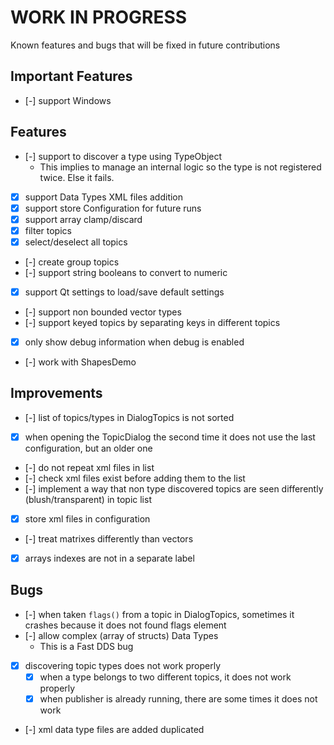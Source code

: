 

# WORK IN PROGRESS

Known features and bugs that will be fixed in future contributions

## Important Features

- [-] support Windows

## Features

- [-] support to discover a type using TypeObject
  - This implies to manage an internal logic so the type is not registered twice. Else it fails.
- [X] support Data Types XML files addition
- [X] support store Configuration for future runs
- [X] support array clamp/discard
- [X] filter topics
- [X] select/deselect all topics
- [-] create group topics
- [-] support string booleans to convert to numeric
- [X] support Qt settings to load/save default settings
- [-] support non bounded vector types
- [-] support keyed topics by separating keys in different topics
- [X] only show debug information when debug is enabled
- [-] work with ShapesDemo

## Improvements

- [-] list of topics/types in DialogTopics is not sorted
- [X] when opening the TopicDialog the second time it does not use the last configuration, but an older one
- [-] do not repeat xml files in list
- [-] check xml files exist before adding them to the list
- [-] implement a way that non type discovered topics are seen differently (blush/transparent) in topic list
- [X] store xml files in configuration
- [-] treat matrixes differently than vectors
- [X] arrays indexes are not in a separate label

## Bugs

- [-] when taken `flags()` from a topic in DialogTopics, sometimes it crashes because it does not found flags element
- [-] allow complex (array of structs) Data Types
  - This is a Fast DDS bug
- [X] discovering topic types does not work properly
  - [X] when a type belongs to two different topics, it does not work properly
  - [X] when publisher is already running, there are some times it does not work
- [-] xml data type files are added duplicated
